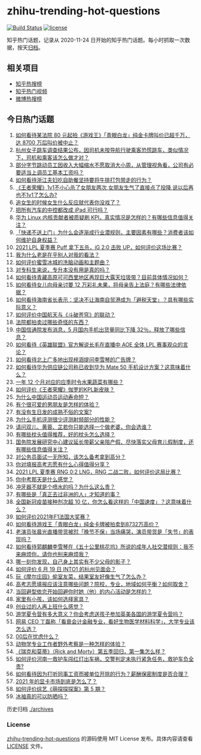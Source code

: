 # zhihu-trending-hot-questions

[![Build Status](https://github.com/justjavac/zhihu-trending-hot-questions/workflows/ci/badge.svg?branch=master)](https://github.com/justjavac/zhihu-trending-hot-questions/actions)
[![license](https://img.shields.io/github/license/justjavac/zhihu-trending-hot-questions)](https://github.com/justjavac/zhihu-trending-hot-questions/blob/master/LICENSE)

知乎热门话题，记录从 2020-11-24 日开始的知乎热门话题。每小时抓取一次数据，按天[归档](./archives)。

## 相关项目

- [知乎热搜榜](https://github.com/justjavac/zhihu-trending-top-search)
- [知乎热门视频](https://github.com/justjavac/zhihu-trending-hot-video)
- [微博热搜榜](https://github.com/justjavac/weibo-trending-hot-search)

## 今日热门话题

<!-- BEGIN -->
<!-- 最后更新时间 Tue Jun 22 2021 07:01:52 GMT+0800 (China Standard Time) -->

1. [如何看待某法院 80 元起拍《游戏王》「青眼白龙」纯金卡牌叫价已超千万，达 8700
   万后叫价被中止？](https://www.zhihu.com/question/466353604)
2. [杭州女子跳车调查结果公布，因司机未按导航行驶乘客恐慌跳车，类似情况下，司机和乘客该怎么做才对？](https://www.zhihu.com/question/466324039)
3. [部分字节跳动员工因收入大幅缩水不愿取消大小周，从管理视角看，公司有必要适当上调员工基本工资吗？](https://www.zhihu.com/question/465515777)
4. [如何看待浙江夫妇吃自助餐坚持要将牛排打包带走的行为？](https://www.zhihu.com/question/465511011)
5. [《王者荣耀》1v1不小心杀了女朋友两次,女朋友生气了直接点了投降,说以后再也不1v1了怎么办?](https://www.zhihu.com/question/465443786)
6. [追女生的时候女生什么反应就代表你没戏了？](https://www.zhihu.com/question/437267039)
7. [把所有汽车的中控都改成 iPad 可行吗？](https://www.zhihu.com/question/26640735)
8. [华为 Linux 内核贡献者被质疑刷
   KPI，真实情况是怎样的？有哪些信息值得关注？](https://www.zhihu.com/question/466111598)
9. [「快递不送上门」为什么会逐渐成行业潜规则，主要因素有哪些？消费者该如何维护自身权益？](https://www.zhihu.com/question/466340505)
10. [2021 LPL 夏季赛 Puff 拿下五杀，iG 2:0 击败
    UP，如何评价这场比赛？](https://www.zhihu.com/question/466382286)
11. [我为什么老是在乎别人对我的看法？](https://www.zhihu.com/question/451987588)
12. [如何评价蜜雪冰城的洗脑动画和主题曲？](https://www.zhihu.com/question/466309186)
13. [对专科生来说，专升本没有用是真的吗？](https://www.zhihu.com/question/456766596)
14. [如何看待青藏高原可可西里地区再现巨大露天垃圾带？目前具体情况如何？](https://www.zhihu.com/question/466184215)
15. [如何看待女儿向母亲讨要 12
    万彩礼未果，将母亲告上法庭？有哪些法律依据？](https://www.zhihu.com/question/466079009)
16. [如何看待海南省长表示：坚决不让海南自贸港成为「避税天堂」？具有哪些实际意义？](https://www.zhihu.com/question/466284419)
17. [如何评价中国航天与《斗破苍穹》的联动？](https://www.zhihu.com/question/465538922)
18. [法院都拍卖过哪些奇怪的东西？](https://www.zhihu.com/question/299977989)
19. [中国信通院发布消息，5 月国内手机出货量同比下降
    32％，释放了哪些信息？](https://www.zhihu.com/question/465502394)
20. [如何看待《英雄联盟》官方解说长毛在直播中 AOE 全体 LPL
    赛事观众的言论？](https://www.zhihu.com/question/466051512)
21. [如何看待北上广多地出现梓涵提问李雪琴的广告牌？](https://www.zhihu.com/question/465101848)
22. [如何看待华为供应链公司称已收到华为 Mate 50
    手机设计方案？这意味着什么？](https://www.zhihu.com/question/466148710)
23. [一年 12 个月对应的应季时令水果蔬菜有哪些？](https://www.zhihu.com/question/21026884)
24. [如何评价《王者荣耀》伽罗的KPL新皮肤？](https://www.zhihu.com/question/464788987)
25. [为什么中国运动员运动寿命短？](https://www.zhihu.com/question/50191573)
26. [有个很可爱的男朋友是怎样的体验？](https://www.zhihu.com/question/27765219)
27. [有没有生日发的成熟不俗的文案?](https://www.zhihu.com/question/413422913)
28. [为什么手机评测很少评测射频部分的性能？](https://www.zhihu.com/question/465837362)
29. [请问双儿、黄蓉、芷若你只能选择一个做老婆，你会选谁？](https://www.zhihu.com/question/466002351)
30. [有哪些枕头值得推荐，好的枕头怎么选择？](https://www.zhihu.com/question/27206297)
31. [国务院发展研究中心建议延长带薪父亲陪产假、尽快落实父母育儿假制度，还有哪些信息值得关注？](https://www.zhihu.com/question/466283998)
32. [对公务员面试一无所知，该怎么备考拿到高分？](https://www.zhihu.com/question/366961967)
33. [你对填报高考志愿有什么心得值得分享？](https://www.zhihu.com/question/19651181)
34. [2021 LPL 夏季赛 RNG 0:2 LNG，RNG
    二战二败，如何评价这局比赛？](https://www.zhihu.com/question/466171736)
35. [你中考那天是什么感觉？](https://www.zhihu.com/question/387881309)
36. [冲牙器不就是个喷水的吗？为什么这么贵？](https://www.zhihu.com/question/385465810)
37. [有哪些是「真正去过非洲的人」才知道的事？](https://www.zhihu.com/question/463859117)
38. [全国新冠疫苗接种剂次超 10
    亿，你怎么看这样的「中国速度」？这意味着什么？](https://www.zhihu.com/question/466136436)
39. [如何评价2021年F1法国大奖赛？](https://www.zhihu.com/question/463458935)
40. [如何看待游戏王「青眼白龙」纯金卡牌被拍卖到8732万高价？](https://www.zhihu.com/question/466359089)
41. [老演员张晨光直播带货被怼「晚节不保」当场痛哭，演员带货是「失节」的表现吗？](https://www.zhihu.com/question/465949886)
42. [如何看待郭麒麟李雪琴在《五十公里桃花坞》所说的成年人社交潜规则：我不来麻烦你，请你也别来麻烦我？](https://www.zhihu.com/question/466111211)
43. [哪一刻你发现，自己身上其实有不少父母的影子？](https://www.zhihu.com/question/465552513)
44. [如何评价 6 月 19 日 INTO1 的杭州见面会？](https://www.zhihu.com/question/466005917)
45. [玩《摩尔庄园》偷室友菜，结果室友好像生气了怎么办？](https://www.zhihu.com/question/463770388)
46. [高考志愿填报应该注意哪些问题？院校，专业，地域如何平衡？如何取舍？](https://www.zhihu.com/question/462670569)
47. [当回避型依恋开始回避你时她（他）的内心活动是怎样的？](https://www.zhihu.com/question/337217828)
48. [家里有小孩，该如何选择家具？](https://www.zhihu.com/question/287257063)
49. [创业过的人再上班什么感觉？](https://www.zhihu.com/question/458719620)
50. [游学夏令营有多大意义？你会考虑送孩子参加英美各国的游学夏令营吗？](https://www.zhihu.com/question/462876869)
51. [网易 CEO
    丁磊称「看衰会计金融专业，看好生物医学材料科学」，大学专业该怎么选？](https://www.zhihu.com/question/466254911)
52. [00后在忧虑什么？](https://www.zhihu.com/question/393450972)
53. [动物学专业工作者野外考察是一种怎样的体验？](https://www.zhihu.com/question/52589324)
54. [《瑞克和莫蒂》（Rick and
    Morty）第五季回归，第一集怎么样？](https://www.zhihu.com/question/466279343)
55. [如何评价河南一救护车闯红灯出车祸，交警判定未执行紧急任务，救护车负全责?](https://www.zhihu.com/question/465874196)
56. [如何看待因为打听同事工资而被单位开除的行为？薪酬保密制度是否合理？](https://www.zhihu.com/question/466073910)
57. [2021 年的显卡市场到底是怎么了？](https://www.zhihu.com/question/465783055)
58. [如何评价综艺《萌探探探案》第 5 期？](https://www.zhihu.com/question/465842205)
59. [冰袖真的可以防晒吗？](https://www.zhihu.com/question/324378524)

<!-- END -->

历史归档 [./archives](./archives)

### License

[zhihu-trending-hot-questions](https://github.com/justjavac/zhihu-trending-hot-questions)
的源码使用 MIT License 发布。具体内容请查看 [LICENSE](./LICENSE) 文件。
